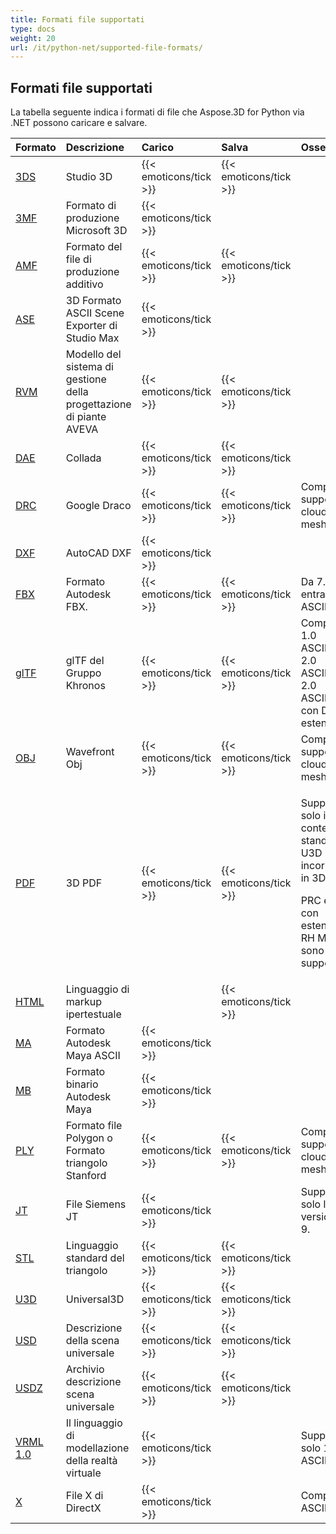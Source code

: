 ```yaml
---
title: Formati file supportati
type: docs
weight: 20
url: /it/python-net/supported-file-formats/
---
```

##  **Formati file supportati**
La tabella seguente indica i formati di file che Aspose.3D for Python via .NET possono caricare e salvare.

|**Formato**|**Descrizione**|**Carico**|**Salva**|**Osservazioni**|
| :- | :- | :- | :- | :- |
|[3DS](https://docs.fileformat.com/3d/3ds/)|Studio 3D|{{< emoticons/tick >}}|{{< emoticons/tick >}}| |
|[3MF](https://docs.fileformat.com/3d/3mf/)|Formato di produzione Microsoft 3D|{{< emoticons/tick >}}| | |
|[AMF](https://docs.fileformat.com/3d/amf/)|Formato del file di produzione additivo|{{< emoticons/tick >}}|{{< emoticons/tick >}}| |
|[ASE](https://docs.fileformat.com/3d/ase/)|3D Formato ASCII Scene Exporter di Studio Max|{{< emoticons/tick >}}| | |
|[RVM](https://docs.fileformat.com/3d/rvm/)|Modello del sistema di gestione della progettazione di piante AVEVA|{{< emoticons/tick >}}|{{< emoticons/tick >}}| |
|[DAE](https://docs.fileformat.com/3d/dae/)|Collada|{{< emoticons/tick >}}|{{< emoticons/tick >}}| |
|[DRC](https://docs.fileformat.com/3d/drc/)|Google Draco|{{< emoticons/tick >}}|{{< emoticons/tick >}}|Compreso il supporto cloud mesh/point|
|[DXF](https://docs.fileformat.com/cad/dxf/)|AutoCAD DXF|{{< emoticons/tick >}}| | |
|[FBX](https://docs.fileformat.com/3d/fbx/)|Formato Autodesk FBX.|{{< emoticons/tick >}}|{{< emoticons/tick >}}|Da 7.2 a 7.5, entrambi ASCII/Binary.|
|[glTF](https://docs.fileformat.com/3d/glb/)|glTF del Gruppo Khronos|{{< emoticons/tick >}}|{{< emoticons/tick >}}|Compreso 1.0 ASCII/Binary, 2.0 ASCII/Binary, 2.0 ASCII/Binary con Draco estensione|
|[OBJ](https://docs.fileformat.com/3d/obj/)|Wavefront Obj|{{< emoticons/tick >}}|{{< emoticons/tick >}}|Compreso il supporto cloud mesh/point.|
|[PDF](https://docs.fileformat.com/pdf/)|3D PDF|{{< emoticons/tick >}}|{{< emoticons/tick >}}|<p>Supporta solo il contenuto standard U3D incorporato in 3D in PDF.</p><p>PRC e U3D con estensione RH Mesh non sono ancora supportati.</p>|
|[HTML](https://docs.fileformat.com/web/html/)|Linguaggio di markup ipertestuale| |{{< emoticons/tick >}}| |
|[MA](https://docs.fileformat.com/3d/ma/)|Formato Autodesk Maya ASCII|{{< emoticons/tick >}} | | |
|[MB](https://docs.fileformat.com/3d/mb/)|Formato binario Autodesk Maya|{{< emoticons/tick >}} | | |
|[PLY](https://docs.fileformat.com/3d/ply/)|Formato file Polygon o Formato triangolo Stanford|{{< emoticons/tick >}}|{{< emoticons/tick >}}|Compreso il supporto cloud mesh/point.|
|[JT](https://docs.fileformat.com/3d/jt/)|File Siemens JT|{{< emoticons/tick >}}| |Supporta solo la versione 8 e 9.|
|[STL](https://docs.fileformat.com/cad/stl/)|Linguaggio standard del triangolo|{{< emoticons/tick >}}|{{< emoticons/tick >}}| |
|[U3D](https://docs.fileformat.com/3d/u3d/)|Universal3D|{{< emoticons/tick >}}|{{< emoticons/tick >}}| |
|[USD](https://docs.fileformat.com/3d/usd/)|Descrizione della scena universale|{{< emoticons/tick >}}|{{< emoticons/tick >}}| |
|[USDZ](https://docs.fileformat.com/3d/usdz/)|Archivio descrizione scena universale|{{< emoticons/tick >}}|{{< emoticons/tick >}}| |
|[VRML 1.0](https://docs.fileformat.com/3d/vrml/)|Il linguaggio di modellazione della realtà virtuale|{{< emoticons/tick >}}| |Supporta solo 1.0 ASCII.|
|[X](https://docs.fileformat.com/3d/x/)|File X di DirectX|{{< emoticons/tick >}}| |Compreso ASCII/Binary.|

